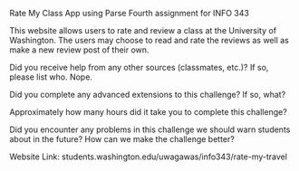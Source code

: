 Rate My Class App using Parse
Fourth assignment for INFO 343

This website allows users to rate and review a class at the University of Washington. The users may choose to read and rate the reviews as well as make a new review post of their own.


Did you receive help from any other sources (classmates, etc.)? If so, please list who.
Nope.

Did you complete any advanced extensions to this challenge? If so, what?



Approximately how many hours did it take you to complete this challenge?




Did you encounter any problems in this challenge we should warn students about in the future? How can we make the challenge better?


Website Link: 
students.washington.edu/uwagawas/info343/rate-my-travel
